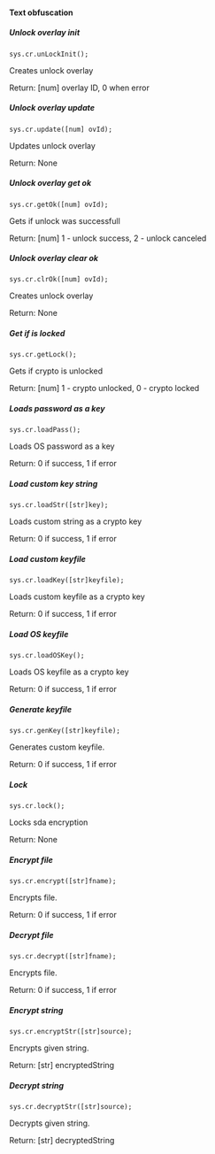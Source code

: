 #### Text obfuscation
##### Unlock overlay init
    sys.cr.unLockInit();
Creates unlock overlay

Return: [num] overlay ID, 0 when error
##### Unlock overlay update
    sys.cr.update([num] ovId);
Updates unlock overlay

Return: None
##### Unlock overlay get ok
    sys.cr.getOk([num] ovId);
Gets if unlock was successfull

Return: [num] 1 - unlock success, 2 - unlock canceled
##### Unlock overlay clear ok
    sys.cr.clrOk([num] ovId);
Creates unlock overlay

Return: None
##### Get if is locked
    sys.cr.getLock();
Gets if crypto is unlocked

Return: [num] 1 - crypto unlocked, 0 - crypto locked
##### Loads password as a key
    sys.cr.loadPass();
Loads OS password as a key

Return: 0 if success, 1 if error
##### Load custom key string
    sys.cr.loadStr([str]key);
Loads custom string as a crypto key

Return: 0 if success, 1 if error
##### Load custom keyfile
    sys.cr.loadKey([str]keyfile);
Loads custom keyfile as a crypto key

Return: 0 if success, 1 if error
##### Load OS keyfile
    sys.cr.loadOSKey();
Loads OS keyfile as a crypto key

Return: 0 if success, 1 if error
##### Generate keyfile
    sys.cr.genKey([str]keyfile);
Generates custom keyfile.

Return: 0 if success, 1 if error
##### Lock
    sys.cr.lock();
Locks sda encryption

Return: None
##### Encrypt file
    sys.cr.encrypt([str]fname);
Encrypts file.

Return: 0 if success, 1 if error
##### Decrypt file
    sys.cr.decrypt([str]fname);
Encrypts file.

Return: 0 if success, 1 if error
##### Encrypt string
    sys.cr.encryptStr([str]source);
Encrypts given string.

Return: [str] encryptedString
##### Decrypt string
    sys.cr.decryptStr([str]source);
Decrypts given string.

Return: [str] decryptedString
